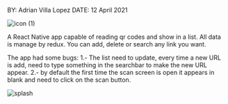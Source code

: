 BY: Adrian Villa Lopez
DATE: 12 April 2021

![icon (1)](https://user-images.githubusercontent.com/54151472/114431180-cfd89c80-9b84-11eb-8c23-442e3e9d383b.png)

A React Native app capable of reading qr codes and show in a list. All data is manage by redux. You can add, delete or search any link you want.

The app had some bugs:
  1.- The list need to update, every time a new URL is add, need to type something in the searchbar to make the new URL appear.
  2.- by default the first time the scan screen is open it appears in blank and need to click on the scan button. 

![splash](https://user-images.githubusercontent.com/54151472/114431194-d404ba00-9b84-11eb-85cc-4f4afec77e46.png)
